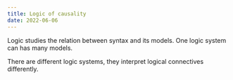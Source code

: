 ```yaml
---
title: Logic of causality
date: 2022-06-06
---
```


Logic studies the relation between syntax and its models.
One logic system can has many models.

There are different logic systems,
they interpret logical connectives differently.
